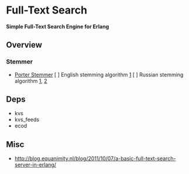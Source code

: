 # Full-Text Search
**Simple Full-Text Search Engine for Erlang**

## Overview

### Stemmer
* [Porter Stemmer](https://tartarus.org/martin/PorterStemmer)
[ ] English stemming algorithm [1](http://snowball.tartarus.org/algorithms/english/stemmer.html)
[ ] Russian stemming algorithm [1](http://snowball.tartarus.org/algorithms/russian/stemmer.html), [2](https://github.com/allaud/porter-stemmer/blob/master/src/porter/core.clj)

## Deps
* kvs
* kvs_feeds
* ecod

## Misc

* http://blog.equanimity.nl/blog/2011/10/07/a-basic-full-text-search-server-in-erlang/
